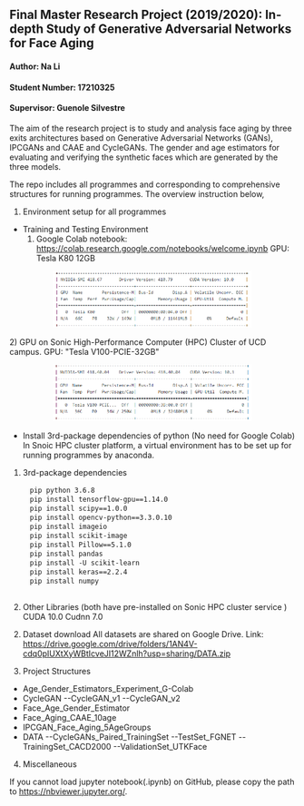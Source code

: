 ## Final Master Research Project (2019/2020): In-depth Study of Generative Adversarial Networks for Face Aging 

#### Author: Na Li
#### Student Number: 17210325
#### Supervisor: Guenole Silvestre

The aim of the research project is to study and analysis face aging by three exits architectures based on Generative Adversarial Networks (GANs), IPCGANs and CAAE and CycleGANs. The gender and age estimators for evaluating and verifying the synthetic faces which are generated by the three models.

The repo includes all programmes and corresponding to comprehensive structures for running programmes.
The overview instruction below,
1. Environment setup for all programmes
- Training and Testing Environment
  1) Google Colab notebook: https://colab.research.google.com/notebooks/welcome.ipynb
     GPU: Tesla K80 12GB
 <p align="center">
  <img src="infor/GPU_colab.PNG" height="100",width="800">  
</p>
  2) GPU on Sonic High-Performance Computer (HPC) Cluster of UCD campus.
     GPU: "Tesla V100-PCIE-32GB"
 <p align="center">
  <img src="infor/GPU_sonic.PNG" height="100",width="800">  
</p>

- Install 3rd-package dependencies of python (No need for Google Colab)
In Snoic HPC cluster platform, a virtual environment has to be set up for running programmes by anaconda.
1) 3rd-package dependencies

```
     pip python 3.6.8
     pip install tensorflow-gpu==1.14.0
     pip install scipy==1.0.0
     pip install opencv-python==3.3.0.10
     pip install imageio
     pip install scikit-image
     pip install Pillow==5.1.0
     pip install pandas
     pip install -U scikit-learn
     pip install keras==2.2.4
     pip install numpy 
 
 ```
2) Other Libraries (both have pre-installed on Sonic HPC cluster service )
   CUDA 10.0
   Cudnn 7.0
   
2. Dataset download 
All datasets are shared on Google Drive. 
Link:  https://drive.google.com/drive/folders/1AN4V-cdq0pIUXtXyWBtIcveJI12WZnlh?usp=sharing/DATA.zip

3. Project Structures 

- Age_Gender_Estimators_Experiment_G-Colab
- CycleGAN
   --CycleGAN_v1
   --CycleGAN_v2
- Face_Age_Gender_Estimator
- Face_Aging_CAAE_10age
- IPCGAN_Face_Aging_5AgeGroups
- DATA
   --CycleGANs_Paired_TrainingSet
   --TestSet_FGNET
   --TrainingSet_CACD2000
   --ValidationSet_UTKFace

4. Miscellaneous

If you cannot load jupyter notebook(.ipynb) on GitHub, please copy the path to https://nbviewer.jupyter.org/.

